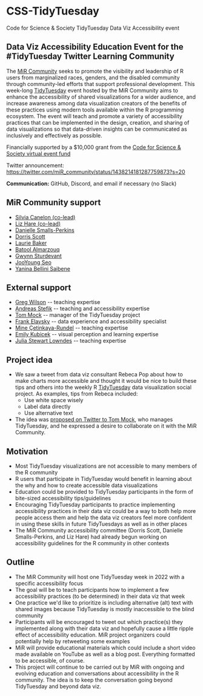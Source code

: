 # CSS-TidyTuesday
Code for Science &amp; Society TidyTuesday Data Viz Accessibility event

## Data Viz Accessibility Education Event for the #TidyTuesday Twitter Learning Community

The [MiR Community](https://mircommunity.com/about/) seeks to promote the visibility and leadership of R users from marginalized races, genders, and the disabled community through community-led efforts that support professional development. This week-long [TidyTuesday](https://github.com/rfordatascience/tidytuesday) event hosted by the MiR Community aims to enhance the accessibility of shared visualizations for a wider audience, and increase awareness among data visualization creators of the benefits of these practices using modern tools available within the R programming ecosystem. The event will teach and promote a variety of accessibility practices that can be implemented in the design, creation, and sharing of data visualizations so that data-driven insights can be communicated as inclusively and effectively as possible.

Financially supported by a $10,000 grant from the [Code for Science & Society virtual event fund](https://eventfund.codeforscience.org/announcing-the-new-cohort-of-event-fund-grantees/)

Twitter announcement: https://twitter.com/miR_community/status/1438214181287759873?s=20

**Communication:** GitHub, Discord, and email if necessary (no Slack)

## MiR Community support
* [Silvia Canelon (co-lead)](https://twitter.com/spcanelon)
* [Liz Hare (co-lead)](https://twitter.com/DogGeneticsLLC)
* [Danielle Smalls-Perkins](https://twitter.com/smallperks)
* [Dorris Scott](https://twitter.com/Dorris_Scott)
* [Laurie Baker](https://twitter.com/llbaker1707)
* [Batool Almarzouq](https://twitter.com/batool664)
* [Gwynn Sturdevant](https://www.nzgwynn.com/)
* [JooYoung Seo](https://jooyoungseo.com/)
* [Yanina Bellini Saibene](https://twitter.com/yabellini)

## External support
* [Greg Wilson](https://twitter.com/gvwilson) -- teaching expertise
* [Andreas Stefik](https://web.cs.unlv.edu/stefika/) -- teaching and accessibility expertise
* [Tom Mock](https://twitter.com/thomas_mock) -- manager of the TidyTuesday project
* [Frank Elavsky](https://twitter.com/FrankElavsky) -- data experience and accessibility specialist
* [Mine Çetinkaya-Rundel](https://twitter.com/minebocek) -- teaching expertise
* [Emily Kubicek](https://twitter.com/steministemily) -- visual perception and learning expertise
* [Julia Stewart Lowndes](https://twitter.com/juliesquid) -- teaching expertise

## Project idea
* We saw a tweet from data viz consultant Rebeca Pop about how to make charts more accessible and thought it would be nice to build these tips and others into the weekly R [TidyTuesday](https://github.com/rfordatascience/tidytuesday) data visualization social project. As examples, tips from Rebeca included:
  * Use white space wisely
  * Label data directly
  * Use alternative text
* The idea was [proposed on Twitter to Tom Mock](https://twitter.com/spcanelon/status/1328503523797999616?s=20), who manages TidyTuesday, and he expressed a desire to collaborate on it with the MiR Community. 

## Motivation
* Most TidyTuesday visualizations are not accessible to many members of the R community
* R users that participate in TidyTuesday would benefit in learning about the why and how to create accessible data visualizations
* Education could be provided to TidyTuesday participants in the form of bite-sized accessibility tips/guidelines
* Encouraging TidyTuesday participants to practice implementing accessibility practices in their data viz could be a way to both help more people access them and help the data viz creators feel more confident in using these skills in future TidyTuesdays as well as in other places
* The MiR Community accessibility committee (Dorris Scott, Danielle Smalls-Perkins, and Liz Hare) had already begun working on accessibility guidelines for the R community in other contexts

## Outline
* The MiR Community will host one TidyTuesday week in 2022 with a specific accessibility focus
* The goal will be to teach participants how to implement a few accessibility practices (to be determined) in their data viz that week
* One practice we'd like to prioritize is including alternative (alt) text with shared images because TidyTuesday is mostly inaccessible to the blind community
* Participants will be encouraged to tweet out which practice(s) they implemented along with their data viz and hopefully cause a little ripple effect of accessibility education. MiR project organizers could potentially help by retweeting some examples
* MiR will provide educational materials which could include a short video made available on YouTube as well as a blog post. Everything formatted to be accessible, of course.
* This project will continue to be carried out by MiR with ongoing and evolving education and conversations about accessibility in the R community. The idea is to keep the conversation going beyond TidyTuesday and beyond data viz.
